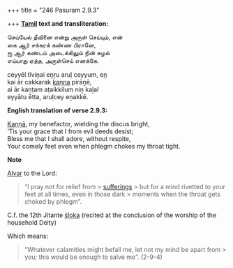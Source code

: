 +++
title = "246 Pasuram 2.9.3"

+++
**[Tamil](/definition/tamil#history "show Tamil definitions") text and transliteration:**

செய்யேல் தீவினை என்று அருள் செய்யும், என்  
கை ஆர் சக்கரக் கண்ண பிரானே,  
ஐ ஆர் கண்டம் அடைக்கிலும் நின் கழல்  
எய்யாது ஏத்த, அருள்செய் எனக்கே.

ceyyēl tīviṉai eṉṟu aruḷ ceyyum, eṉ  
kai ār cakkarak [kaṇṇa](/definition/kanna#history "show kaṇṇa definitions") pirāṉē,  
ai ār kaṇṭam aṭaikkilum niṉ kaḻal  
eyyātu ētta, aruḷcey eṉakkē.

**English translation of verse 2.9.3:**

[Kaṇṇā](/definition/kanna#history "show Kaṇṇā definitions"), my benefactor, wielding the discus bright,  
‘Tis your grace that I from evil deeds desist;  
Bless me that I shall adore, without respite,  
Your comely feet even when phlegm chokes my throat tight.

**Note**

[Alvar](/definition/aḻvar#vaishnavism "show Alvar definitions") to the Lord:

> “I pray not for relief from > [sufferings](/definition/suffering#history "show sufferings definitions") > but for a mind rivetted to your feet at all times, even in those dark > moments when the throat gets choked by phlegm”.

C.f. the 12th Jitante [śloka](/definition/sloka#vaishnavism "show śloka definitions") (recited at the conclusion of the worship of the household Deity)

Which means:

> “Whatever calamities might befall me, let not my mind be apart from > you; this would be enough to salve me”. (2-9-4)


